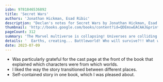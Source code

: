 ```yaml
---
isbn: 9781846536892
title: 'Secret Wars'
authors: 'Jonathan Hickman, Esad Ribic'
description: "Declan's notes for Secret Wars by Jonathan Hickman, Esad Ribic."
thumbnail: 'http://books.google.com/books/content?id=QDEmswEACAAJ&printsec=frontcover&img=1&zoom=5&source=gbs_api'
pageCount: 312
summary: 'The Marvel multiverse is collapsing! Universes are colliding and realities are being wiped out! Earth 616 is destroyed as it merges with numerous other alternative'
details: '  Earths, creating... Battleworld! Who will survive?!! What will survive?!! Collecting Secret Wars #1-9 and material from Free comic Book Day 2015: Secret Wars.'
date: 2023-07-09
---
```


- Was particularly grateful for the cast page at the front of the book that explained which characters were from which worlds.
- I liked the way the story transitioned between different places.
- Self-contained story in one book, which I was pleased about.
